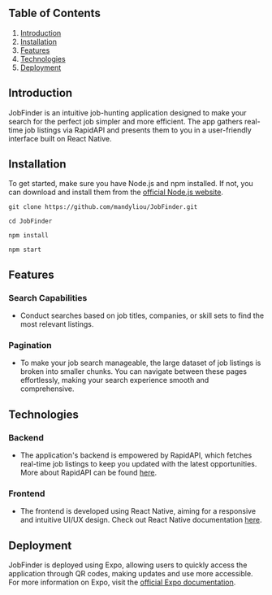 ## Table of Contents
1. [Introduction](#Introduction)
2. [Installation](#Installation)
3. [Features](#Features)
4. [Technologies](#Technologies)
5. [Deployment](#Deployment)

## Introduction
JobFinder is an intuitive job-hunting application designed to make your search for the perfect job simpler and more efficient. The app gathers real-time job listings via RapidAPI and presents them to you in a user-friendly interface built on React Native.

## Installation

To get started, make sure you have Node.js and npm installed. If not, you can download and install them from the [official Node.js website](https://nodejs.org/).

`git clone https://github.com/mandyliou/JobFinder.git`

`cd JobFinder`

`npm install`

`npm start`


## Features

### Search Capabilities
- Conduct searches based on job titles, companies, or skill sets to find the most relevant listings.

### Pagination
- To make your job search manageable, the large dataset of job listings is broken into smaller chunks. You can navigate between these pages effortlessly, making your search experience smooth and comprehensive.

## Technologies

### Backend
- The application's backend is empowered by RapidAPI, which fetches real-time job listings to keep you updated with the latest opportunities. More about RapidAPI can be found [here](https://rapidapi.com/).

### Frontend
- The frontend is developed using React Native, aiming for a responsive and intuitive UI/UX design. Check out React Native documentation [here](https://reactnative.dev/docs/getting-started).

## Deployment

JobFinder is deployed using Expo, allowing users to quickly access the application through QR codes, making updates and use more accessible. For more information on Expo, visit the [official Expo documentation](https://docs.expo.dev/).
